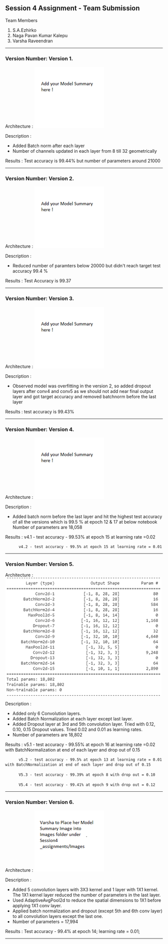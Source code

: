 ## Session 4 Assignment - Team Submission
Team Members
1. S.A.Ezhirko
2. Naga Pavan Kumar Kalepu
3. Varsha Raveendran
**********************************************************************************************************************
### Version Number: Version 1.

Architecture : ![](Images/Add.png)   

Description : <br />
* Added Batch norm after each layer
* Number of channels updated in each layer from 8 till 32 geometrically

Results : Test accuracy is 99.44% but number of parameters around 21000

**********************************************************************************************************************
### Version Number: Version 2.

Architecture : ![](Images/Add.png)   

Description : <br />
* Reduced number of paramters below 20000 but didn't reach target test accuracy 99.4 %

Results : Test Accuracy is 99.37

**********************************************************************************************************************
### Version Number: Version 3.

Architecture : ![](Images/Add.png)   

Description : <br />
* Observed model was overfitting in the version 2, so added dropout layers after conv4 and conv5 as we should not add near final output layer and got target accuracy and removed batchnorm before the last layer

Results : test accuracy is 99.43%

**********************************************************************************************************************
### Version Number: Version 4.

Architecture : ![](Images/Add.png)   

Description : <br />
* Added batch norm before the last layer and hit the highest test accuracy of all the versions which is 99.5 % at epoch 12 & 17 at below notebook
Number of parameters are 18,058

Results : v4.1 - test accuracy - 99.53% at epoch 15 at learning rate =0.02

          v4.2 - test accuracy - 99.5% at epoch 15 at learning rate = 0.01
**********************************************************************************************************************
### Version Number: Version 5.

Architecture : ![](Images/Version5.png)   

Description : <br />
* Added only 6 Convolution layers. 
* Added Batch Normalization at each layer except last layer. 
* Added Dropout layer at 3rd and 5th convolution layer. Tried with 0.12, 0.10, 0.15 Dropout values. Tried 0.02 and 0.01 as learning rates.
* Number of parameters are 18,802 

Results : v5.1 - test accuracy - 99.55% at epoch 16 at learning rate =0.02 with BatchNormalization at end of each layer and drop out of 0.15

          v5.2 - test accuracy - 99.5% at epoch 13 at learning rate = 0.01 with BatchNormalization at end of each layer and drop out of 0.15
          
          V5.3 - test accuracy - 99.39% at epoch 8 with drop out = 0.10
          
          V5.4 - test accuracy - 99.41% at epoch 9 with drop out = 0.12
**********************************************************************************************************************
### Version Number: Version 6.

Architecture : ![](Images/Varsha.png)   

Description : <br>
* Added 5 convolution layers with 3X3 kernel and 1 layer with 1X1 kernel. The 1X1 kernel layer reduced the number of parameters in the last layer. 
* Used AdaptiveAvgPool2d to reduce the spatial dimensions to 1X1 before applying 1X1 conv layer. 
* Applied batch normalization and dropout (except 5th and 6th conv layer) to all convolution layers except the last one.
* Number of parameters = 17,994

Results : Test accuracy - 99.4% at epoch 14; learning rate = 0.01; 
**********************************************************************************************************************
